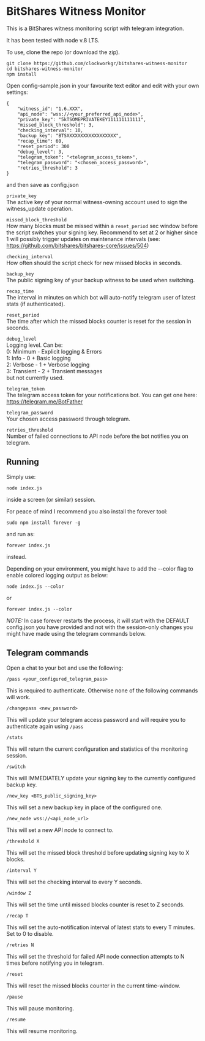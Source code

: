 # BitShares Witness Monitor

This is a BitShares witness monitoring script with telegram integration.

It has been tested with node v.8 LTS.

To use, clone the repo (or download the zip).

```
git clone https://github.com/clockworkgr/bitshares-witness-monitor
cd bitshares-witness-monitor
npm install
```

Open config-sample.json in your favourite text editor and edit with your own settings:

```
{
    "witness_id": "1.6.XXX",
    "api_node": "wss://<your_preferred_api_node>",
    "private_key": "5kTSOMEPRIVATEKEY111111111111",
    "missed_block_threshold": 3,
    "checking_interval": 10,
    "backup_key": "BTSXXXXXXXXXXXXXXXXXX",
    "recap_time": 60,
    "reset_period": 300
    "debug_level": 3,
    "telegram_token": "<telegram_access_token>",
    "telegram_password": "<chosen_access_password>",
    "retries_threshold": 3
}
``` 
  
and then save as config.json

`private_key`  
The active key of your normal witness-owning account used to sign the witness_update operation.

`missed_block_threshold`  
How many blocks must be missed within a `reset_period` sec window before the script switches your signing key. Recommend to set at 2 or higher since 1 will possibly trigger updates on maintenance intervals (see: https://github.com/bitshares/bitshares-core/issues/504)

`checking_interval`  
How often should the script check for new missed blocks in seconds.

`backup_key`  
The public signing key of your backup witness to be used when switching.

`recap_time`  
The interval in minutes on which bot will auto-notify telegram user of latest stats (if authenticated).

`reset_period`  
The time after which the missed blocks counter is reset for the session in seconds.

`debug_level`  
Logging level. Can be:  
0: Minimum - Explicit logging & Errors  
1: Info - 0 + Basic logging  
2: Verbose - 1 + Verbose logging  
3: Transient - 2 + Transient messages  
but not currently used.

`telegram_token`  
The telegram access token for your notifications bot. You can get one here: https://telegram.me/BotFather

`telegram_password`  
Your chosen access password through telegram.

`retries_threshold`  
Number of failed connections to API node before the bot notifies you on telegram.

## Running

Simply use:

`node index.js`

inside a screen (or similar) session.

For peace of mind I recommend you also install the forever tool:

`sudo npm install forever -g`

and run as:

`forever index.js`

instead.

Depending on your environment, you might have to add the --color flag to enable colored logging output as below:

`node index.js --color`

or

`forever index.js --color`


*NOTE:* In case forever restarts the process, it will start with the DEFAULT config.json you have provided and not with the session-only changes you might have made using the telegram commands below.

## Telegram commands

Open a chat to your bot and use the following:

`/pass <your_configured_telegram_pass>`

This is required to authenticate. Otherwise none of the following commands will work.

`/changepass <new_password>`

This will update your telegram access password and will require you to authenticate again using `/pass`

`/stats`

This will return the current configuration and statistics of the monitoring session.

`/switch`

This will IMMEDIATELY update your signing key to the currently configured backup key.

`/new_key <BTS_public_signing_key>`

This will set a new backup key in place of the configured one.

`/new_node wss://<api_node_url>`

This will set a new API node to connect to.

`/threshold X`

This will set the missed block threshold before updating signing key to X blocks.

`/interval Y`

This will set the checking interval to every Y seconds.

`/window Z`

This will set the time until missed blocks counter is reset to Z seconds.

`/recap T`

This will set the auto-notification interval of latest stats to every T minutes. Set to 0 to disable.

`/retries N`

This will set the threshold for failed API node connection attempts to N times before notifying you in telegram.

`/reset`

This will reset the missed blocks counter in the current time-window.

`/pause`

This will pause monitoring.

`/resume`

This will resume monitoring.
